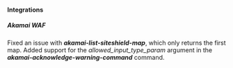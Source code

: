 
#### Integrations

##### Akamai WAF

Fixed an issue with ***akamai-list-siteshield-map***, which only returns the first map.
Added support for the *allowed_input_type_param* argument in the ***akamai-acknowledge-warning-command*** command.
